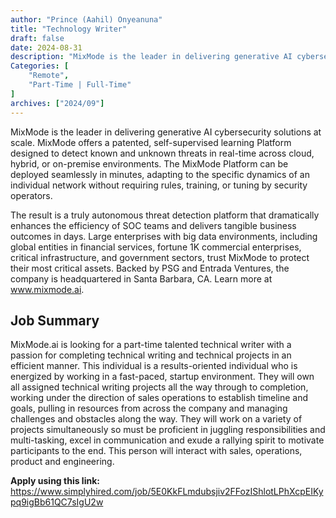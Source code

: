 ```yaml
---
author: "Prince (Aahil) Onyeanuna"
title: "Technology Writer"
draft: false
date: 2024-08-31
description: "MixMode is the leader in delivering generative AI cybersecurity solutions at scale. MixMode offers a patented, self-supervised learning Platform designed to detect known and unknown threats in real-time across cloud, hybrid, or on-premise environments. The MixMode Platform can be deployed seamlessly in minutes, adapting to the specific dynamics of an individual network without requiring rules, training, or tuning by security operators."
Categories: [
    "Remote",
    "Part-Time | Full-Time"
]
archives: ["2024/09"]
---
```


MixMode is the leader in delivering generative AI cybersecurity solutions at scale. MixMode offers a patented, self-supervised learning Platform designed to detect known and unknown threats in real-time across cloud, hybrid, or on-premise environments. The MixMode Platform can be deployed seamlessly in minutes, adapting to the specific dynamics of an individual network without requiring rules, training, or tuning by security operators.

The result is a truly autonomous threat detection platform that dramatically enhances the efficiency of SOC teams and delivers tangible business outcomes in days. Large enterprises with big data environments, including global entities in financial services, fortune 1K commercial enterprises, critical infrastructure, and government sectors, trust MixMode to protect their most critical assets. Backed by PSG and Entrada Ventures, the company is headquartered in Santa Barbara, CA. Learn more at www.mixmode.ai.

## Job Summary

MixMode.ai is looking for a part-time talented technical writer with a passion for completing technical writing and technical projects in an efficient manner. This individual is a results-oriented individual who is energized by working in a fast-paced, startup environment. They will own all assigned technical writing projects all the way through to completion, working under the direction of sales operations to establish timeline and goals, pulling in resources from across the company and managing challenges and obstacles along the way. They will work on a variety of projects simultaneously so must be proficient in juggling responsibilities and multi-tasking, excel in communication and exude a rallying spirit to motivate participants to the end. This person will interact with sales, operations, product and engineering.

**Apply using this link:** https://www.simplyhired.com/job/5E0KkFLmdubsjiv2FFozIShlotLPhXcpEIKypq9igBb61QC7sIgU2w